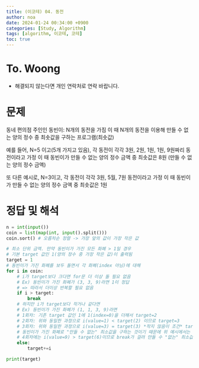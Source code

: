 ```yaml
---
title: (이코테) 04. 동전
author: noa
date: 2024-01-24 00:34:00 +0900
categories: [Study, Algorithm]
tags: [algorithm, 이코테, 코테]
toc: true
---
```


# To. Woong
* 해결되지 않는다면 개인 연락처로 연락 바랍니다.

# 문제
동네 편의점 주인인 동빈이: N개의 동전을 가짐
이 때 N개의 동전을 이용해 만들 수 없는 양의 정수 중 최솟값을 구하는 프로그램(최솟값)

예를 들어, N=5 이고(5개 가지고 있음), 각 동전이 각각 3원, 2원, 1원, 1원, 9원짜리 동전이라고 가정
이 때 동빈이가 만들 수 없는 양의 정수 금액 중 최솟값은 8원
(만들 수 없는 양의 정수 금액) 

또 다른 예시로, N=3이고, 각 동전이 각각 3원, 5월, 7원 동전이라고 가정
이 때 동빈이가 만들 수 없는 양의 정수 금액 중 최솟값은 1원

# 정답 및 해석
```python
n = int(input())
coin = list(map(int, input().split()))
coin.sort() # 오름차순 정렬 -> 가장 앞의 값이 가장 작은 값

# 최소 단위 금액. 만약 동빈이가 가진 모든 화폐 > 1일 경우
# 기본 target 값인 1(양의 정수 중 가장 작은 값)이 출력됨
target = 1 
# 동빈이가 가진 화폐를 보두 돌면서 각 화폐(index 아님)에 대해
for i in coin:
    # i가 target보다 크다면 for문 더 이상 돌 필요 없음
    # Ex) 동빈이가 가진 화폐가 (3, 3, 9)라면 1이 정답
    # => 따라서 더이상 반복할 필요 없음
    if i > target:
        break
    # 하지만 i가 target보다 작거나 같다면
    # Ex) 동빈이가 가진 화폐가 (1, 1, 3, 9)라면
    # 1회차: 기존 target 값인 1에 1(index=0)을 더해서 target=2
    # 2회차: 위와 동일한 과정으로 i(value=1) < target(2) 이므로 target=3
    # 3회차: 위와 동일한 과정으로 i(value=3) = target(3) *작지 않음이 조건* target=6
    # 동빈이가 가진 화폐로 "만들 수 없는" 최소값을 구하는 것이기 때문에 위 예시에서는 1+1+3보다 적어도 1이상 커야한다.(3+1로 4를 만들 수 있어 5까지는 모든 숫자가 가능)
    # 4회차에는 i(value=9) > target(6)이므로 break가 걸려 만들 수 "없는" 최소값은 6이 됨
    else:
        target+=i

print(target)

```